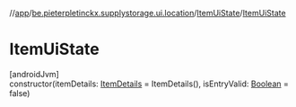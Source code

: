 //[app](../../../index.md)/[be.pieterpletinckx.supplystorage.ui.location](../index.md)/[ItemUiState](index.md)/[ItemUiState](-item-ui-state.md)

# ItemUiState

[androidJvm]\
constructor(itemDetails: [ItemDetails](../-item-details/index.md) = ItemDetails(), isEntryValid: [Boolean](https://kotlinlang.org/api/latest/jvm/stdlib/kotlin/-boolean/index.html) = false)
